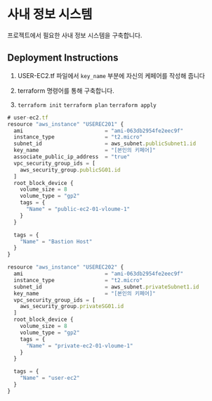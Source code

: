 # 사내 정보 시스템
프로젝트에서 필요한 사내 정보 시스템을 구축합니다.

## Deployment Instructions

1. USER-EC2.tf 파일에서 `key_name` 부분에 자신의 케페어를 작성해 줍니다

1. terraform 명령어를 통해 구축합니다.

1. `terraform init` `terraform plan` `terraform apply`

```jsx
# user-ec2.tf
resource "aws_instance" "USEREC201" {
  ami                          = "ami-063db2954fe2eec9f"
  instance_type                = "t2.micro"
  subnet_id                    = aws_subnet.publicSubnet1.id
  key_name                     = "[본인의 키페어]"
  associate_public_ip_address  = "true"
  vpc_security_group_ids = [
    aws_security_group.publicSG01.id
  ]
  root_block_device {
    volume_size = 8
    volume_type = "gp2"
    tags = {
      "Name" = "public-ec2-01-vloume-1"
    }
  }

  tags = {
    "Name" = "Bastion Host"
  }
}

resource "aws_instance" "USEREC202" {
  ami                          = "ami-063db2954fe2eec9f"
  instance_type                = "t2.micro"
  subnet_id                    = aws_subnet.privateSubnet1.id
  key_name                     = "[본인의 키페어]"
  vpc_security_group_ids = [
    aws_security_group.privateSG01.id
  ]
  root_block_device {
    volume_size = 8
    volume_type = "gp2"
    tags = {
      "Name" = "private-ec2-01-vloume-1"
    }
  }

  tags = {
    "Name" = "user-ec2"
  }
}
```
